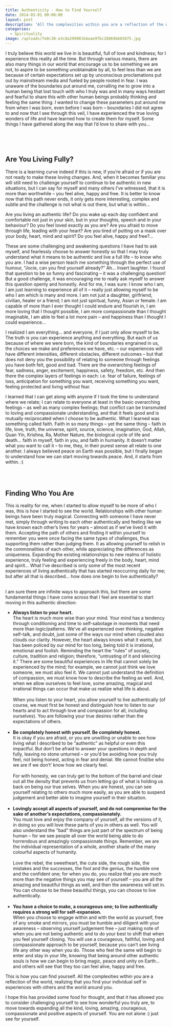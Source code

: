 ```yaml
---
title: Authenticity - How to Find Yourself
date: 2014-03-01 00:00:00
layout: post
description: 'All the complexities within you are a reflection of the world, realizing that you find your individual self in experiences with others and the world around you.'
categories:
  - Spirituality
image: /uploads/fe0c30-e3c8a299901b4aae9fbc28869b665875.jpg
---
```



I truly believe this world we live in is beautiful, full of love and kindness; for I experience this reality all the time. But through various means, there are also many things in our world that encourage us to be something we are not, to aspire to be something unobtainable by all, to feel less than we are because of certain expectations set up by unconscious proclamations put out by mainstream media and fueled by people rooted in fear. I was unaware of the boundaries put around me, corralling me to grow into a human being that lost touch with who I truly was and in many ways hesitant and fearful to share this with other human beings probably thinking and feeling the same thing. I wanted to change these parameters put around me from when I was born, even before I was born – boundaries I did not agree to and now that I see through this veil, I have experienced the true loving wonders of life and have learned how to create them for myself. Some things I have gathered along the way that I’d love to share with you…
<br>&nbsp;

### &nbsp;

## Are You Living Fully?

There is a learning curve indeed if this is new, if you’re afraid or if you are not ready to make these loving changes. And, when it becomes familiar you will still need to challenge yourself to continue to be authentic in new situations, but I can say for myself and many others I’ve witnessed, that it is more than worthwhile – you feel alive, happy and free. It is better to know now that this path never ends, it only gets more interesting, complex and subtle and the challenge is not what is out there, but what is within…

Are you living an authentic life? Do you wake up each day confident and comfortable not just in your skin, but in your thoughts, speech and in your behaviour? Do you feel loved exactly as you are? Are you afraid to move through life, leading with your heart? Are you tired of putting on a mask over your body, heart, mind and spirit? Do you feel alive, happy and free?…

These are some challenging and awakening questions I have had to ask myself, and fearlessly choose to answer honestly so that I may truly understand what it means to be authentic and live a full life – to know who you are. I had a wise person teach me something through the perfect use of humour, “Jocie, can you find yourself already?” Ah… Insert laughter. I found that question to be so funny and fascinating – it was a challenging question! But a good challenge, it was encouraging me to really ask myself to answer this question openly and honestly. And for me, I was sure: I know who I am, I am just learning to experience all of it – really just allowing myself to be who I am which is many and more. I am not just a daughter, girlfriend, civilian, healer or a friend; I am not just spiritual, funny, Asian or female. I am capable of more than I ever thought I could endure and flourish in, I am more loving that I thought possible, I am more compassionate than I thought imaginable, I am able to feel a lot more pain – and happiness than I thought I could experience…

I realized I am everything… and everyone, if I just only allow myself to be. The truth is you can experience anything and everything. But each of us because of where we were born, the kind of boundaries engrained in us, the choices we make and preferences we have, etc. – our experiences will have different intensities, different obstacles, different outcomes – but that does not deny you the possibility of relating to someone through feelings you have both felt, good and bad. There are the overarching feelings of fear, sadness, anger, excitement, happiness, safety, freedom, etc. And then there the complex layers of feelings in each: i.e. fear of failure, feelings of loss, anticipation for something you want, receiving something you want, feeling protected and living without fear.

I learned that I can get along with anyone if I took the time to understand where we relate; I can relate to everyone at least in the basic overarching feelings – as well as many complex feelings; that conflict can be transmuted to loving and compassionate understanding, and that it feels good and is mutually reciprocated when I choose to be authentic. What I learned was something called faith. Faith in so many things – yet the same thing – faith in life, love, truth, the universe, spirit, source, science, imagination, God, Allah, Quan Yin, Krishna, Ra, Mother Nature, the biological cycle of life and death… faith in myself, faith in you, and faith in humanity. It doesn’t matter what you want to call it – to me, they, in their purest sense all relate to one another. I always believed peace on Earth was possible, but I finally began to understand how we can start moving towards peace. And, it starts from within. :)

<br>&nbsp;

## Finding Who You Are

This is reality for me, when I started to allow myself to be more of who I was, this is how I started to see the world. Relationships with other human beings have been truly magical. Connecting with someone I have never met, simply through writing to each other authentically and feeling like we have known each other’s lives for years – almost as if we’ve lived it with them. Accepting the path of others and finding it within yourself to remember you were once facing the same types of challenges, thus supporting them rather than judging them. It as allowing yourself to relish in the commonalities of each other, while appreciating the differences as uniqueness. Expanding the existing relationships to new realms of holistic experience, truly feeling and experiencing freely in the body, heart, mind and spirit… What I’ve described is only some of the most recent experiences of living authentically that has started reoccurring daily for me; but after all that is described… how does one begin to live authentically?
<br>&nbsp;

I am sure there are infinite ways to approach this, but there are some fundamental things I have come across that I feel are essential to start moving in this authentic direction:

* **Always listen to your heart.**
  <br>The heart is much more wise than your mind. Your mind has a tendency through conditioning and time to self-sabotage in moments that need more than logic/patterns. We’ve all experienced over thinking, negative self-talk, and doubt, just some of the ways our mind when clouded also clouds our clarity. However, the heart always knows what it wants, but has been policed by our mind for too long, being told it is irrational, emotional and foolish. Reminding the heart the “rules” of society, culture, tradition and religion; therefore, “untrusting of it and silencing it.” There are some beautiful experiences in life that cannot solely be experienced by the mind; for example, we cannot just think we love someone, we must also feel it. We cannot just understand the definition of compassion, we must know how to describe the feeling as well. And, when we allow ourselves to feel love, some amazing, magical and irrational things can occur that make us realize what life is about.&nbsp;
  <br>
  <br>When you listen to your heart, you allow yourself to live authentically (of course, we must first be honest and distinguish how to listen to our hearts and to act through love and compassion for all, including ourselves). You are following your true desires rather than the expectations of others.
  <br>&nbsp;
* **Be completely honest with yourself. Be completely honest.**
  <br>It is okay if you are afraid, or you are unwilling or unable to see how living what I described to be “authentic” as helpful or even this impactful. But don’t be afraid to answer your questions in depth and fully, leaving no stone unturned – or you’d be avoiding how you truly feel, not being honest, acting in fear and denial. We cannot find/be who we are if we don’t’ know how we clearly feel.
  <br>
  <br>For with honesty, we can truly get to the bottom of the barrel and clear out all the density that prevents us from letting go of what is holding us back on being our true selves. When you are honest, you can see yourself relating to others much more easily, as you are able to suspend judgement and better able to imagine yourself in their situation.
  <br>&nbsp;
* **Lovingly accept all aspects of yourself,** **and do not compromise for the sake of another’s expectations, compassionately.**
  <br>You must love and enjoy the company of yourself, all the versions of it, in doing so you will love these parts of you in others as well. You will also understand the “bad” things are just part of the spectrum of being human – for we see people all over the world being able to do horrendous and amazingly compassionate things. Remember, we are the individual representation of a whole, another shade of the many colourful aspects of humanity.
  <br>
  <br>Love the rebel, the sweetheart, the cute side, the rough side, the mistakes and the successes, the fool and the genius, the humble one and the confident one; for when you do, you realize that you are much more than the negative things you may see of yourself – you are all the amazing and beautiful things as well, and then the awareness will set in. You can choose to be these beautiful things, you can choose to live authentically. &nbsp;
  <br>&nbsp;
* **You have a choice to make, a courageous one; to live authentically requires a strong will for self-expansion.**
  <br>When you choose to engage within and with the world as yourself, free of any smoke and mirrors, you must be humble and diligent with your awareness – observing yourself judgement free – just making note of when you are not being authentic and to do your best to shift that when you feel yourself closing. You will use a courageous, faithful, loving and compassionate approach to be yourself, because you can’t see living life any other way when you do. Those who feel the same will begin to enter and stay in your life, knowing that being around other authentic souls is how we can begin to bring magic, peace and unity on Earth… and others will see that they too can feel alive, happy and free.

This is how you can find yourself. All the complexities within you are a reflection of the world, realizing that you find your individual self in experiences with others and the world around you.

I hope this has provided some food for thought, and that it has allowed you to consider challenging yourself to see how wonderful you truly are, to move towards expanding all the kind, loving, amazing, courageous, compassionate and positive aspects of yourself. You are not alone :) just see for yourself.